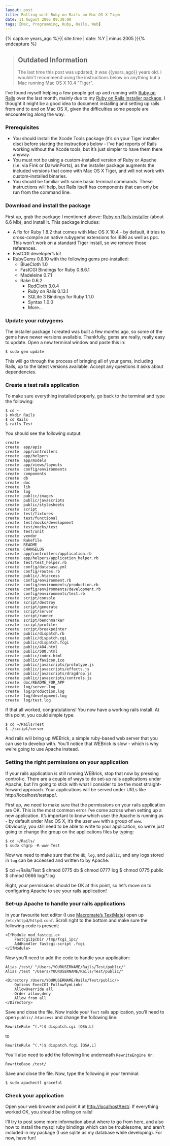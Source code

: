 ```yaml
---
layout: post
title: Rolling with Ruby on Rails on Mac OS X Tiger
date: 11 August 2005 09:30:00
tags: [Mac, Programming, Ruby, Rails, Web]
---
```


{% capture years_ago %}{{ site.time | date: %Y | minus:2005 }}{% endcapture %}

> ## Outdated Information
>
> The last time this post was updated, it was {{years_ago}} years old. I wouldn't recommend using the instructions below on anything but a Mac running Mac OS X 10.4 "Tiger".

I’ve found myself helping a few people get up and running with [Ruby on Rails][1] over the last month, mainly due to my [Ruby on Rails installer package][2]. I thought it might be a good idea to document installing and setting up rails from end to end on Mac OS X, given the difficulties some people are encountering along the way.

### Prerequisites

* You should install the Xcode Tools package (it’s on your Tiger installer disc) before starting the instructions below - I’ve had reports of Rails working without the Xcode tools, but it’s just simpler to have them there anyway.
* You must not be using a custom-installed version of Ruby or Apache (i.e. via Fink or DarwinPorts), as the installer package augments the included versions that come with Mac OS X Tiger, and will not work with custom-installed binaries.
* You should be familiar with some basic terminal commands. These instructions will help, but Rails itself has components that can only be run from the command line.

### Download and install the package

First up, grab the package I mentioned above: [Ruby on Rails installer][2] (about 6.6 Mb), and install it. This package includes:

* A fix for Ruby 1.8.2 that comes with Mac OS X 10.4 - by default, it tries to cross-compile an native rubygems extensions for i686 as well as ppc. This won’t work on a standard Tiger install, so we remove those references.
* FastCGI developer’s kit
* RubyGems 0.8.10 with the following gems pre-installed:
  * BlueCloth 1.0
  * FastCGI Bindings for Ruby 0.8.6.1
  * Madeleine 0.7.1
  * Rake 0.6.2
    * RedCloth 3.0.4
    * Ruby on Rails 0.13.1
    * SQLite 3 Bindings for Ruby 1.1.0
    * Syntax 1.0.0
    * More…

### Update your rubygems

The installer package I created was built a few months ago, so some of the gems have newer versions available. Thankfully, gems are really, really easy to update. Open a new terminal window and paste this in:

    $ sudo gem update

This will go through the process of bringing all of your gems, including Rails, up to the latest versions available. Accept any questions it asks about dependencies.

### Create a test rails application

To make sure everything installed properly, go back to the terminal and type the following:

    $ cd ~
    $ mkdir Rails
    $ cd Rails
    $ rails Test

You should see the following output:

    create  
    create  app/apis
    create  app/controllers
    create  app/helpers
    create  app/models
    create  app/views/layouts
    create  config/environments
    create  components
    create  db
    create  doc
    create  lib
    create  log
    create  public/images
    create  public/javascripts
    create  public/stylesheets
    create  script
    create  test/fixtures
    create  test/functional
    create  test/mocks/development
    create  test/mocks/test
    create  test/unit
    create  vendor
    create  Rakefile
    create  README
    create  CHANGELOG
    create  app/controllers/application.rb
    create  app/helpers/application_helper.rb
    create  test/test_helper.rb
    create  config/database.yml
    create  config/routes.rb
    create  public/.htaccess
    create  config/environment.rb
    create  config/environments/production.rb
    create  config/environments/development.rb
    create  config/environments/test.rb
    create  script/console
    create  script/destroy
    create  script/generate
    create  script/server
    create  script/runner
    create  script/benchmarker
    create  script/profiler
    create  script/breakpointer
    create  public/dispatch.rb
    create  public/dispatch.cgi
    create  public/dispatch.fcgi
    create  public/404.html
    create  public/500.html
    create  public/index.html
    create  public/favicon.ico
    create  public/javascripts/prototype.js
    create  public/javascripts/effects.js
    create  public/javascripts/dragdrop.js
    create  public/javascripts/controls.js
    create  doc/README_FOR_APP
    create  log/server.log
    create  log/production.log
    create  log/development.log
    create  log/test.log

If that all worked, congratulations! You now have a working rails install. At this point, you could simple type:

    $ cd ~/Rails/Test
    $ ./script/server

And rails will bring up WEBrick, a simple ruby-based web server that you can use to develop with. You’ll notice that WEBrick is slow - which is why we’re going to use Apache instead.

### Setting the right permissions on your application

If your rails application is still running WEBrick, stop that now by pressing control-c. There are a couple of ways to do set-up rails applications under Apache, but I’m going to stick with what I consider to be the most straight-forward approach. Your applications will be served under URLs like http://localhost/testapp/.

First up, we need to make sure that the permissions on your rails application are OK. This is the most common error I’ve come across when setting up a new application. It’s important to know which user the Apache is running as - by default under Mac OS X, it’s the user `www` with a group of `www`. Obviously, you still need to be able to write to your application, so we’re just going to change the group on the applications files by typing:

    $ cd ~/Rails/
    $ sudo chgrp -R www Test

Now we need to make sure that the `db`, `log`, and `public`, and any logs stored in `log` can be accessed and written to by Apache:

  $ cd ~/Rails/Test
  $ chmod 0775 db
  $ chmod 0777 log
  $ chmod 0775 public
  $ chmod 0666 log/*.log

Right, your permissions should be OK at this point, so let’s move on to configuring Apache to see your rails application!

### Set-up Apache to handle your rails applications

In your favourite text editor (I use [Macromate’s TextMate][3]) open up `/etc/httpd/httpd.conf`. Scroll right to the bottom and make sure the following code is present:


    <IfModule mod_fastcgi.c>
        FastCgiIpcDir /tmp/fcgi_ipc/
        AddHandler fastcgi-script .fcgi
    </IfModule>


Now you’ll need to add the code to handle your application:


    Alias /test/ "/Users/YOURUSERNAME/Rails/Test/public/"
    Alias /test "/Users/YOURUSERNAME/Rails/Test/public/"

    <Directory /Users/YOURUSERNAME/Rails/Test/public/>
        Options ExecCGI FollowSymLinks
        AllowOverride all
        Order allow,deny
        Allow from all
    </Directory>


Save and close the file. Now inside your `Test` rails application, you’ll need to open `public/.htaccess` and change the following line:

    RewriteRule ^(.*)$ dispatch.cgi [QSA,L]

to

    RewriteRule ^(.*)$ dispatch.fcgi [QSA,L]

You’ll also need to add the following line underneath `RewriteEngine On`:

    RewriteBase /test/

Save and close the file. Now, type the following in your terminal:

    $ sudo apachectl graceful

### Check your application

Open your web browser and point it at [http://localhost/test/][4]. If everything worked OK, you should be rolling on rails!

I’ll try to post some more information about where to go from here, and also how to install the mysql ruby bindings which can be troublesome, and aren’t included in my package (I use sqlite as my database while developing). For now, have fun!

 [1]: http://www.rubyonrails.com/
 [2]: /2005/12/14/ruby-on-rails-1-installer-for-mac-os-x-tiger.html
 [3]: http://www.macromates.com/
 [4]: http://localhost/test/
